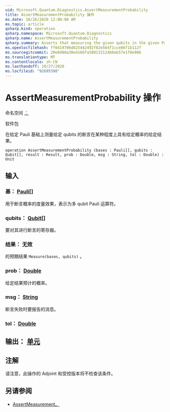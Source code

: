 ```yaml
---
uid: Microsoft.Quantum.Diagnostics.AssertMeasurementProbability
title: AssertMeasurementProbability 操作
ms.date: 10/26/2020 12:00:00 AM
ms.topic: article
qsharp.kind: operation
qsharp.namespace: Microsoft.Quantum.Diagnostics
qsharp.name: AssertMeasurementProbability
qsharp.summary: Asserts that measuring the given qubits in the given Pauli basis will have the given result with the given probability, within some tolerance.
ms.openlocfilehash: ff0419706d825442492f82e564f1cce86f1b112f
ms.sourcegitcommit: 29e0d88a30e4166fa580132124b0eb57e1f0e986
ms.translationtype: MT
ms.contentlocale: zh-CN
ms.lasthandoff: 10/27/2020
ms.locfileid: "92695598"
---
```

# <a name="assertmeasurementprobability-operation"></a>AssertMeasurementProbability 操作

命名空间 [：](xref:Microsoft.Quantum.Diagnostics)

软件包 [](https://nuget.org/packages/)


在给定 Pauli 基础上测量给定 qubits 的断言在某种程度上具有给定概率的给定结果。

```qsharp
operation AssertMeasurementProbability (bases : Pauli[], qubits : Qubit[], result : Result, prob : Double, msg : String, tol : Double) : Unit
```


## <a name="input"></a>输入

### <a name="bases--pauli"></a>基： [Pauli](xref:microsoft.quantum.lang-ref.pauli)[]

用于断言概率的度量效果，表示为多 qubit Pauli 运算符。


### <a name="qubits--qubit"></a>qubits： [Qubit](xref:microsoft.quantum.lang-ref.qubit)[]

要对其进行断言的寄存器。


### <a name="result--__invalidresult__"></a>结果： __无效 <Result>__

的预期结果 `Measure(bases, qubits)` 。


### <a name="prob--double"></a>prob： [Double](xref:microsoft.quantum.lang-ref.double)

给定结果预计的概率。


### <a name="msg--string"></a>msg： [String](xref:microsoft.quantum.lang-ref.string)

断言失败时要报告的消息。


### <a name="tol--double"></a>tol： [Double](xref:microsoft.quantum.lang-ref.double)





## <a name="output--unit"></a>输出： [单元](xref:microsoft.quantum.lang-ref.unit)



## <a name="remarks"></a>注解

请注意，此操作的 Adjoint 和受控版本将不检查该条件。

## <a name="see-also"></a>另请参阅

- [AssertMeasurement。](xref:Microsoft.Quantum.Diagnostics.AssertMeasurement)